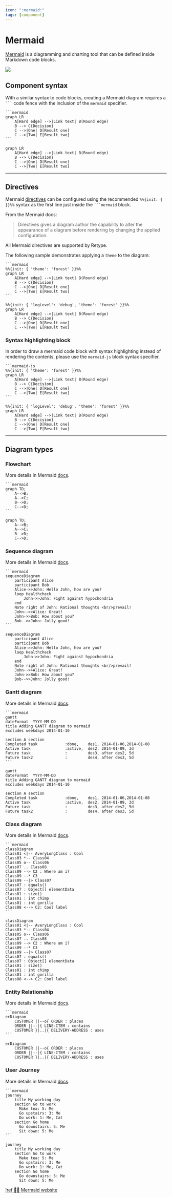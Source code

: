 ```yaml
---
icon: ":mermaid:"
tags: [component]
---
```

# Mermaid

[Mermaid](https://mermaid-js.github.io/mermaid) is a diagramming and charting tool that can be defined inside Markdown code blocks.

![](/static/mermaid-header.png)

## Component syntax

With a similar syntax to code blocks, creating a Mermaid diagram requires a `` ``` `` code fence with the inclusion of the `mermaid` specifier.

~~~ Sample Mermaid diagram
```mermaid
graph LR
    A[Hard edge] -->|Link text| B(Round edge)
    B --> C{Decision}
    C -->|One| D[Result one]
    C -->|Two| E[Result two]
```
~~~

```mermaid
graph LR
    A[Hard edge] -->|Link text| B(Round edge)
    B --> C{Decision}
    C -->|One| D[Result one]
    C -->|Two| E[Result two]
```

---

## Directives

Mermaid [directives](https://mermaid-js.github.io/mermaid/#/directives) can be configured using the recommended `%%{init: { }}%%` syntax as the first line just inside the `` ```mermaid `` block.

From the Mermaid docs:

> Directives gives a diagram author the capability to alter the appearance of a diagram before rendering by changing the applied configuration.

All Mermaid directives are supported by Retype.

The following sample demonstrates applying a `theme` to the diagram:

~~~
```mermaid
%%{init: { 'theme': 'forest' }}%%
graph LR
    A[Hard edge] -->|Link text| B(Round edge)
    B --> C{Decision}
    C -->|One| D[Result one]
    C -->|Two| E[Result two]
```
~~~

```mermaid
%%{init: { 'logLevel': 'debug', 'theme': 'forest' }}%%
graph LR
    A[Hard edge] -->|Link text| B(Round edge)
    B --> C{Decision}
    C -->|One| D[Result one]
    C -->|Two| E[Result two]
```

### Syntax highlighting block

In order to draw a mermaid code block with syntax highlighting instead of rendering the contents, please use the `mermaid-js` block syntax specifier.

~~~
```mermaid-js
%%{init: { 'theme': 'forest' }}%%
graph LR
    A[Hard edge] -->|Link text| B(Round edge)
    B --> C{Decision}
    C -->|One| D[Result one]
    C -->|Two| E[Result two]
```
~~~

```mermaid-js
%%{init: { 'logLevel': 'debug', 'theme': 'forest' }}%%
graph LR
    A[Hard edge] -->|Link text| B(Round edge)
    B --> C{Decision}
    C -->|One| D[Result one]
    C -->|Two| E[Result two]
```

---

## Diagram types

### Flowchart

More details in Mermaid [docs](https://mermaid-js.github.io/mermaid/#/flowchart).

~~~
```mermaid
graph TD;
    A-->B;
    A-->C;
    B-->D;
    C-->D;
```
~~~

```mermaid
graph TD;
    A-->B;
    A-->C;
    B-->D;
    C-->D;
```

### Sequence diagram

More details in Mermaid [docs](https://mermaid-js.github.io/mermaid/#/sequenceDiagram).

~~~
```mermaid
sequenceDiagram
    participant Alice
    participant Bob
    Alice->>John: Hello John, how are you?
    loop Healthcheck
        John->>John: Fight against hypochondria
    end
    Note right of John: Rational thoughts <br/>prevail!
    John-->>Alice: Great!
    John->>Bob: How about you?
    Bob-->>John: Jolly good!
```
~~~

```mermaid
sequenceDiagram
    participant Alice
    participant Bob
    Alice->>John: Hello John, how are you?
    loop Healthcheck
        John->>John: Fight against hypochondria
    end
    Note right of John: Rational thoughts <br/>prevail!
    John-->>Alice: Great!
    John->>Bob: How about you?
    Bob-->>John: Jolly good!
```

### Gantt diagram

More details in Mermaid [docs](https://mermaid-js.github.io/mermaid/#/gantt).

~~~
```mermaid
gantt
dateFormat  YYYY-MM-DD
title Adding GANTT diagram to mermaid
excludes weekdays 2014-01-10

section A section
Completed task            :done,    des1, 2014-01-06,2014-01-08
Active task               :active,  des2, 2014-01-09, 3d
Future task               :         des3, after des2, 5d
Future task2              :         des4, after des3, 5d
```
~~~

```mermaid
gantt
dateFormat  YYYY-MM-DD
title Adding GANTT diagram to mermaid
excludes weekdays 2014-01-10

section A section
Completed task            :done,    des1, 2014-01-06,2014-01-08
Active task               :active,  des2, 2014-01-09, 3d
Future task               :         des3, after des2, 5d
Future task2              :         des4, after des3, 5d
```

### Class diagram

More details in Mermaid [docs](https://mermaid-js.github.io/mermaid/#/classDiagram).

~~~
```mermaid
classDiagram
Class01 <|-- AveryLongClass : Cool
Class03 *-- Class04
Class05 o-- Class06
Class07 .. Class08
Class09 --> C2 : Where am i?
Class09 --* C3
Class09 --|> Class07
Class07 : equals()
Class07 : Object[] elementData
Class01 : size()
Class01 : int chimp
Class01 : int gorilla
Class08 <--> C2: Cool label
```
~~~

```mermaid
classDiagram
Class01 <|-- AveryLongClass : Cool
Class03 *-- Class04
Class05 o-- Class06
Class07 .. Class08
Class09 --> C2 : Where am i?
Class09 --* C3
Class09 --|> Class07
Class07 : equals()
Class07 : Object[] elementData
Class01 : size()
Class01 : int chimp
Class01 : int gorilla
Class08 <--> C2: Cool label
```

### Entity Relationship

More details in Mermaid [docs](https://mermaid-js.github.io/mermaid/#/entityRelationshipDiagram).

~~~
```mermaid
erDiagram
    CUSTOMER ||--o{ ORDER : places
    ORDER ||--|{ LINE-ITEM : contains
    CUSTOMER }|..|{ DELIVERY-ADDRESS : uses
```
~~~

```mermaid
erDiagram
    CUSTOMER ||--o{ ORDER : places
    ORDER ||--|{ LINE-ITEM : contains
    CUSTOMER }|..|{ DELIVERY-ADDRESS : uses
```

### User Journey

More details in Mermaid [docs](https://mermaid-js.github.io/mermaid/#/user-journey).

~~~
```mermaid
journey
    title My working day
    section Go to work
      Make tea: 5: Me
      Go upstairs: 3: Me
      Do work: 1: Me, Cat
    section Go home
      Go downstairs: 5: Me
      Sit down: 5: Me
```
~~~

```mermaid
journey
    title My working day
    section Go to work
      Make tea: 5: Me
      Go upstairs: 3: Me
      Do work: 1: Me, Cat
    section Go home
      Go downstairs: 5: Me
      Sit down: 5: Me
```

[!ref :mermaid: Mermaid website](https://mermaid-js.github.io/mermaid/)